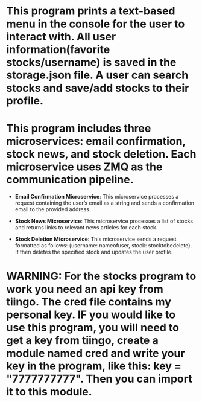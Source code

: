# This program prints a text-based menu in the console for the user to interact with. All user information(favorite stocks/username) is saved in the storage.json file. A user can search stocks and save/add stocks to their profile.

# This program includes three microservices: email confirmation, stock news, and stock deletion. Each microservice uses ZMQ as the communication pipeline.

 - **Email Confirmation Microservice**: This microservice processes a request containing the user’s email as a string and sends a confirmation email to the provided address.

 - **Stock News Microservice**: This microservice processes a list of stocks and returns links to relevant news articles for each stock. 

 - **Stock Deletion Microservice**: This microservice sends a request formatted as follows: {username: nameofuser, stock: stocktobedelete}. It then deletes the specified stock and updates the user profile.
 
# WARNING: For the stocks program to work you need an api key from tiingo. The cred file contains my personal key. IF you would like to use this program, you will need to get a key from tiingo, create a module named cred and write your key in the program, like this: key = "7777777777". Then you can import it to this module.

